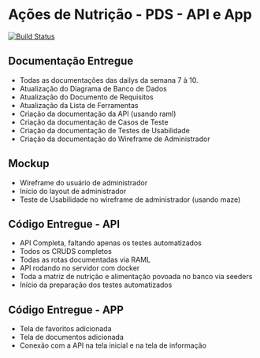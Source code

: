 # Ações de Nutrição - PDS - API e App

[![Build Status](https://img.shields.io/travis/cakephp/app/master.svg?style=flat-square)](https://travis-ci.org/cakephp/app)

## Documentação Entregue

* Todas as documentações das dailys da semana 7 à 10.
* Atualização do Diagrama de Banco de Dados
* Atualização do Documento de Requisitos
* Atualização da Lista de Ferramentas
* Criação da documentação da API (usando raml)
* Criação da documentação de Casos de Teste
* Criação da documentação de Testes de Usabilidade
* Criação da documentação do Wireframe de Administrador

## Mockup

* Wireframe do usuário de administrador
* Início do layout de administrador
* Teste de Usabilidade no wireframe de administrador (usando maze)

## Código Entregue - API

* API Completa, faltando apenas os testes automatizados
* Todos os CRUDS completos
* Todas as rotas documentadas via RAML
* API rodando no servidor com docker
* Toda a matriz de nutrição e alimentação povoada no banco via seeders
* Início da preparação dos testes automatizados

## Código Entregue - APP

* Tela de favoritos adicionada
* Tela de documentos adicionada
* Conexão com a API na tela inicial e na tela de informação


